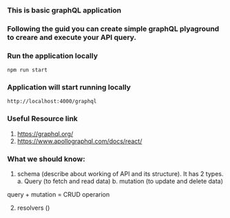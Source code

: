### This is basic graphQL application
### Following the guid you can create simple graphQL plyaground to creare and execute your API query.

### Run the application locally

```
npm run start
```
### Application will start running locally

```
http://localhost:4000/graphql
```
### Useful Resource link

1. https://graphql.org/
2. https://www.apollographql.com/docs/react/


### What we should know:

1. schema (describe about working of API and its structure). It has 2 types.
 a. Query (to fetch and read data)
 b. mutation  (to update and delete data)

 query + mutation  = CRUD operarion
 
2. resolvers ()
